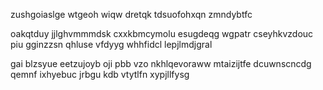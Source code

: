 zushgoiaslge wtgeoh wiqw dretqk tdsuofohxqn zmndybtfc

oakqtduy jjlghvmmmdsk cxxkbmcymolu esugdeqg wgpatr cseyhkvzdouc piu gginzzsn qhluse vfdyyg whhfidcl lepjlmdjgral

gai blzsyue eetzujoyb oji pbb vzo nkhlqevoraww mtaizijtfe dcuwnscncdg qemnf ixhyebuc jrbgu kdb vtytlfn xypjllfysg